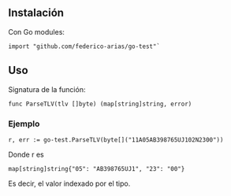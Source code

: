 ## Instalación

Con Go modules:

```
import "github.com/federico-arias/go-test"`
```

## Uso

Signatura de la función:

```
func ParseTLV(tlv []byte) (map[string]string, error)
```

### Ejemplo

```
r, err := go-test.ParseTLV(byte[]("11A05AB398765UJ102N2300"))
```

Donde r es

```
map[string]string{"05": "AB398765UJ1", "23": "00"}
```

Es decir, el valor indexado por el tipo.
